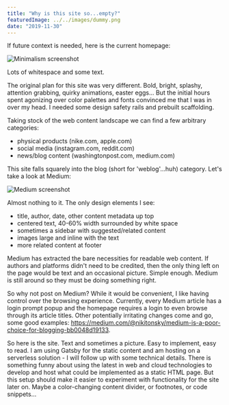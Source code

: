 ```yaml
---
title: "Why is this site so...empty?"
featuredImage: ../../images/dummy.png
date: "2019-11-30"
---
```


If future context is needed, here is the current homepage:

![Minimalism screenshot](../../images/minimalism_screenshot.png)

Lots of whitespace and some text.

The original plan for this site was very different. Bold, bright, splashy, attention grabbing, quirky animations, easter eggs... But the initial hours spent agonizing over color palettes and fonts convinced me that I was in over my head. I needed some design safety rails and prebuilt scaffolding.

Taking stock of the web content landscape we can find a few arbitrary categories:

- physical products (nike.com, apple.com)
- social media (instagram.com, reddit.com)
- news/blog content (washingtonpost.com, medium.com)

This site falls squarely into the blog (short for 'weblog'...huh) category. Let's take a look at Medium:

![Medium screenshot](../../images/medium_screenshot.png)

Almost nothing to it. The only design elements I see:
- title, author, date, other content metadata up top
- centered text, 40-60% width surrounded by white space
- sometimes a sidebar with suggested/related content
- images large and inline with the text
- more related content at footer

Medium has extracted the bare necessities for readable web content. If authors and platforms didn't need to be credited, then the only thing left on the page would be text and an occasional picture. Simple enough. Medium is still around so they must be doing something right.

So why not post on Medium? While it would be convenient, I like having control over the browsing experience. Currently, every Medium article has a login prompt popup and the homepage requires a login to even browse through its article titles. Other potentially irritating changes come and go, some good examples: https://medium.com/@nikitonsky/medium-is-a-poor-choice-for-blogging-bb0048d19133.

So here is the site. Text and sometimes a picture. Easy to implement, easy to read. I am using Gatsby for the static content and am hosting on a serverless solution - I will follow up with some technical details. There is something funny about using the latest in web and cloud technologies to develop and host what could be implemented as a static HTML page. But this setup should make it easier to experiment with functionality for the site later on. Maybe a color-changing content divider, or footnotes, or code snippets...
